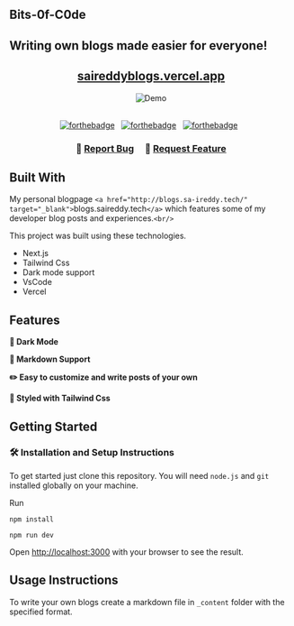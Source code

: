 ## Bits-0f-C0de

## Writing own blogs made easier for everyone!

<h2 align="center">
  <a href="https://saireddyblogs.vercel.app/" target="_blank">saireddyblogs.vercel.app</a>
</h2>

<div align="center">
  <img alt="Demo" src="./Extra/demo.gif" />
</div>

<br/>

<center>

[![forthebadge](https://forthebadge.com/images/badges/built-with-love.svg)](https://forthebadge.com) &nbsp;
[![forthebadge](https://forthebadge.com/images/badges/made-with-javascript.svg)](https://forthebadge.com) &nbsp;
[![forthebadge](https://forthebadge.com/images/badges/open-source.svg)](https://forthebadge.com) &nbsp;

</center>

<h3 align="center">
    🔹
    <a href="https://github.com/SaiReddyA-1/Bits-0f-C0de/issues">Report Bug</a>    
    🔹
    <a href="https://github.com/SaiReddyA-1/Bits-0f-C0de/issues">Request Feature</a>
</h3>

## Built With

My personal blogpage `<a href="http://blogs.sa-ireddy.tech/" target="_blank">`blogs.saireddy.tech`</a>` which features some of my developer blog posts and experiences.`<br/>`

This project was built using these technologies.

- Next.js
- Tailwind Css
- Dark mode support
- VsCode
- Vercel

## Features

**🌙 Dark Mode**

**📃 Markdown Support**

**✏️ Easy to customize and write posts of your own**

**🎨 Styled with Tailwind Css**

## Getting Started

### 🛠 Installation and Setup Instructions

To get started just clone this repository. You will need `node.js` and `git` installed globally on your machine.

Run

```
npm install
```

```
npm run dev
```

Open [http://localhost:3000](http://localhost:3000) with your browser to see the result.

## Usage Instructions

To write your own blogs create a markdown file in `_content` folder with the specified format.

